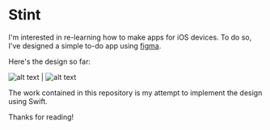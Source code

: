 # Stint

I'm interested in re-learning how to make apps for iOS devices. To do so, I've designed a simple to-do app using [figma](https://www.figma.com/).

Here's the design so far:

![alt text][tasks] | ![alt text][taskdetails]

[tasks]: https://raw.githubusercontent.com/CheerfulSatchel/Stint/master/DesignImages/StintTasks.png
[taskdetails]: https://raw.githubusercontent.com/CheerfulSatchel/Stint/master/DesignImages/StintTaskDetails.png

The work contained in this repository is my attempt to implement the design using Swift.

Thanks for reading!